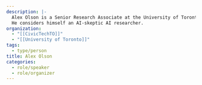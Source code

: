 ```yaml
---
description: |-
  Alex Olson is a Senior Research Associate at the University of Toronto's Centre for Analytics and AI Engineering (CARTE). Collaborating with faculty, staff, and students, Alex explores innovative ways to integrate artificial intelligence (AI) into their work. He is dedicated to advancing cutting-edge applied AI research and promoting the practical implementation of AI solutions.
  He considers himself an AI-skeptic AI researcher.
organization:
  - "[[CivicTechTO]]"
  - "[[University of Toronto]]"
tags:
  - type/person
title: Alex Olson
categories:
  - role/speaker
  - role/organizer
---
```

